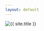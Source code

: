 ```yaml
---
layout: default
---
```

<img
    class="me"
    alt="{{ site.title }}"
    src="{{ site.author.photo | relative_url }}"
/>